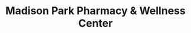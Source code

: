 ---
title: "Madison Park Pharmacy & Wellness Center"
url: /seattle/madison-park-pharmacy-and-wellness-center/
shop: chemist
---